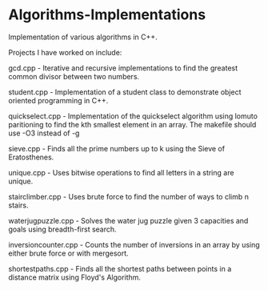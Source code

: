 # Algorithms-Implementations
Implementation of various algorithms in C++.

Projects I have worked on include:

gcd.cpp - Iterative and recursive implementations to find the greatest common divisor between two numbers.

student.cpp - Implementation of a student class to demonstrate object oriented programming in C++.

quickselect.cpp - Implementation of the quickselect algorithm using lomuto paritioning to find the kth smallest element in an array. The makefile should use -O3 instead of -g

sieve.cpp - Finds all the prime numbers up to k using the Sieve of Eratosthenes.

unique.cpp - Uses bitwise operations to find all letters in a string are unique.

stairclimber.cpp - Uses brute force to find the number of ways to climb n stairs.

waterjugpuzzle.cpp - Solves the water jug puzzle given 3 capacities and goals using breadth-first search.

inversioncounter.cpp - Counts the number of inversions in an array by using either brute force or with mergesort.

shortestpaths.cpp - Finds all the shortest paths between points in a distance matrix using Floyd's Algorithm.
